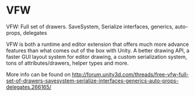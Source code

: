 # VFW
VFW: Full set of drawers. SaveSystem, Serialize interfaces, generics, auto-props, delegates

VFW is both a runtime and editor extension that offers much more advance features than what comes out of the box with Unity. 
A better drawing API, a faster GUI layout system for editor drawing, a custom serialization system, tons of attributes/drawers, 
helper types and more.

More info can be found on http://forum.unity3d.com/threads/free-vfw-full-set-of-drawers-savesystem-serialize-interfaces-generics-auto-props-delegates.266165/
